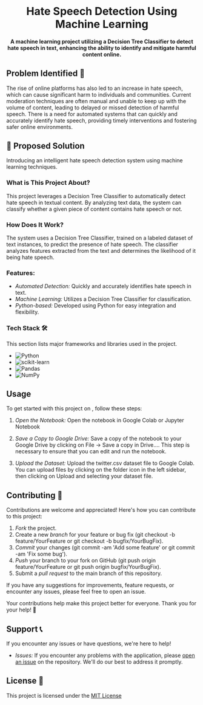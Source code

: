 <h1 align="center">
  <br>
  Hate Speech Detection Using Machine Learning
  <br>
</h1>

<h4 align="center">A machine learning project utilizing a Decision Tree Classifier to detect hate speech in text, enhancing the ability to identify and mitigate harmful content online.</h4>

## Problem Identified 🚨

The rise of online platforms has also led to an increase in hate speech, which can cause significant harm to individuals and communities. Current moderation techniques are often manual and unable to keep up with the volume of content, leading to delayed or missed detection of harmful speech. There is a need for automated systems that can quickly and accurately identify hate speech, providing timely interventions and fostering safer online environments.

## 🚀 Proposed Solution

Introducing an intelligent hate speech detection system using machine learning techniques.

### What is This Project About?

This project leverages a Decision Tree Classifier to automatically detect hate speech in textual content. By analyzing text data, the system can classify whether a given piece of content contains hate speech or not.

### How Does It Work?

The system uses a Decision Tree Classifier, trained on a labeled dataset of text instances, to predict the presence of hate speech. The classifier analyzes features extracted from the text and determines the likelihood of it being hate speech.

### Features:

- *Automated Detection:* Quickly and accurately identifies hate speech in text.
- *Machine Learning:* Utilizes a Decision Tree Classifier for classification.
- *Python-based:* Developed using Python for easy integration and flexibility.

### Tech Stack 🛠️

This section lists major frameworks and libraries used in the project.

* ![Python](https://img.shields.io/badge/Python-3776AB?style=for-the-badge&logo=python&logoColor=white)
* ![scikit-learn](https://img.shields.io/badge/scikit--learn-F7931E?style=for-the-badge&logo=scikit-learn&logoColor=white)
* ![Pandas](https://img.shields.io/badge/Pandas-150458?style=for-the-badge&logo=pandas&logoColor=white)
* ![NumPy](https://img.shields.io/badge/NumPy-013243?style=for-the-badge&logo=numpy&logoColor=white)


## Usage

To get started with this project on , follow these steps:

1. *Open the Notebook:*
   Open the notebook in Google Colab or Jupyter Notebook

2. *Save a Copy to Google Drive:*
   Save a copy of the notebook to your Google Drive by clicking on File -> Save a copy in Drive.... This step is necessary to ensure that you can edit and run the notebook.

3. *Upload the Dataset:*
   Upload the twitter.csv dataset file to Google Colab. You can upload files by clicking on the folder icon in the left sidebar, then clicking on Upload and selecting your dataset file.



## Contributing 🤝

Contributions are welcome and appreciated! Here's how you can contribute to this project:

1. *Fork* the project.
2. Create a new *branch* for your feature or bug fix (git checkout -b feature/YourFeature or git checkout -b bugfix/YourBugFix).
3. *Commit* your changes (git commit -am 'Add some feature' or git commit -am 'Fix some bug').
4. *Push* your branch to your fork on GitHub (git push origin feature/YourFeature or git push origin bugfix/YourBugFix).
5. Submit a *pull request* to the main branch of this repository.

If you have any suggestions for improvements, feature requests, or encounter any issues, please feel free to open an issue.

Your contributions help make this project better for everyone. Thank you for your help! 🙌

## Support 📞

If you encounter any issues or have questions, we're here to help!

- *Issues:* If you encounter any problems with the application, please [open an issue](https://github.com/yourusername/hate-speech-detection/issues) on the repository. We'll do our best to address it promptly.

## License 📝

This project is licensed under the [MIT License](LICENSE)
